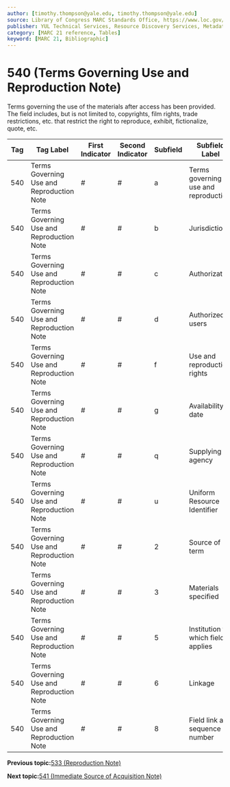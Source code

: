 ```yaml
---
author: [timothy.thompson@yale.edu, timothy.thompson@yale.edu]
source: Library of Congress MARC Standards Office, https://www.loc.gov/marc/bibliographic/bd540.html
publisher: YUL Technical Services, Resource Discovery Services, Metadata Services Unit
category: [MARC 21 reference, Tables]
keyword: [MARC 21, Bibliographic]
---
```


# 540 \(Terms Governing Use and Reproduction Note\)

Terms governing the use of the materials after access has been provided. The field includes, but is not limited to, copyrights, film rights, trade restrictions, etc. that restrict the right to reproduce, exhibit, fictionalize, quote, etc.

|Tag|Tag Label|First Indicator|Second Indicator|Subfield|Subfield Label|Repeatable|
|---|---------|---------------|----------------|--------|--------------|----------|
|540|Terms Governing Use and Reproduction Note|\#|\#|a|Terms governing use and reproduction|F|
|540|Terms Governing Use and Reproduction Note|\#|\#|b|Jurisdiction|F|
|540|Terms Governing Use and Reproduction Note|\#|\#|c|Authorization|F|
|540|Terms Governing Use and Reproduction Note|\#|\#|d|Authorized users|F|
|540|Terms Governing Use and Reproduction Note|\#|\#|f|Use and reproduction rights|T|
|540|Terms Governing Use and Reproduction Note|\#|\#|g|Availability date|T|
|540|Terms Governing Use and Reproduction Note|\#|\#|q|Supplying agency|F|
|540|Terms Governing Use and Reproduction Note|\#|\#|u|Uniform Resource Identifier|T|
|540|Terms Governing Use and Reproduction Note|\#|\#|2|Source of term|F|
|540|Terms Governing Use and Reproduction Note|\#|\#|3|Materials specified|F|
|540|Terms Governing Use and Reproduction Note|\#|\#|5|Institution to which field applies|F|
|540|Terms Governing Use and Reproduction Note|\#|\#|6|Linkage|F|
|540|Terms Governing Use and Reproduction Note|\#|\#|8|Field link and sequence number|T|

**Previous topic:**[533 \(Reproduction Note\)](../tables/533_bib_table.md)

**Next topic:**[541 \(Immediate Source of Acquisition Note\)](../tables/541_bib_table.md)

